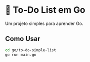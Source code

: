 # 📝 To-Do List em Go

Um projeto simples para aprender Go.

## Como Usar
```bash
cd go/to-do-simple-list
go run main.go